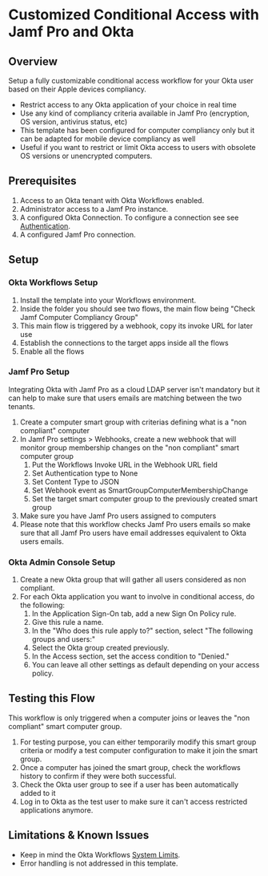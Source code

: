 # Customized Conditional Access with Jamf Pro and Okta 
## Overview

Setup a fully customizable conditional access workflow for your Okta user based on their Apple devices compliancy.

 - Restrict access to any Okta application of your choice in real time
 - Use any kind of compliancy criteria available in Jamf Pro (encryption, OS version, antivirus status, etc)
 - This template has been configured for computer compliancy only but it can be adapted for mobile device compliancy as well
 - Useful if you want to restrict or limit Okta access to users with obsolete OS versions or unencrypted computers.

## Prerequisites
1. Access to an Okta tenant with Okta Workflows enabled.
2. Administrator access to a Jamf Pro instance.
3. A configured Okta Connection. To configure a connection see see [Authentication](https://help.okta.com/wf/en-us/Content/Topics/Workflows/connector-reference/okta/overviews/authorization.htm).
4. A configured Jamf Pro connection.

## Setup
### Okta Workflows Setup
1. Install the template into your Workflows environment.
2. Inside the folder you should see two flows, the main flow being "Check Jamf Computer Compliancy Group"
3. This main flow is triggered by a webhook, copy its invoke URL for later use
4. Establish the connections to the target apps inside all the flows
5. Enable all the flows

### Jamf Pro Setup
Integrating Okta with Jamf Pro as a cloud LDAP server isn't mandatory but it can help to make sure that users emails are matching between the two tenants.

1. Create a computer smart group with criterias defining what is a "non compliant" computer
2. In Jamf Pro settings > Webhooks, create a new webhook that will monitor group membership changes on the "non compliant" smart computer group
    1. Put the Workflows Invoke URL in the Webhook URL field
    2. Set Authentication type to None
    3. Set Content Type to JSON
    4. Set Webhook event as SmartGroupComputerMembershipChange
    5. Set the target smart computer group to the previously created smart group
3. Make sure you have Jamf Pro users assigned to computers
4. Please note that this workflow checks Jamf Pro users emails so make sure that all Jamf Pro users have email addresses equivalent to Okta users emails.

### Okta Admin Console Setup
1. Create a new Okta group that will gather all users considered as non compliant.
2. For each Okta application you want to involve in conditional access, do the following:
    1. In the Application Sign-On tab, add a new Sign On Policy rule.
    2. Give this rule a name.
    2. In the "Who does this rule apply to?" section, select "The following groups and users:"
    3. Select the Okta group created previously.
    4. In the Access section, set the access condition to "Denied."
    5. You can leave all other settings as default depending on your access policy.

## Testing this Flow
This workflow is only triggered when a computer joins or leaves the "non compliant" smart computer group. 

1. For testing purpose, you can either temporarily modify this smart group criteria or modify a test computer configuration to make it join the smart group.
2. Once a computer has joined the smart group, check the workflows history to confirm if they were both successful.
3. Check the Okta user group to see if a user has been automatically added to it
4. Log in to Okta as the test user to make sure it can't access restricted applications anymore.

## Limitations & Known Issues
- Keep in mind the Okta Workflows [System Limits](https://help.okta.com/wf/en-us/Content/Topics/Workflows/workflows-system-limits.htm).
- Error handling is not addressed in this template.
<!--stackedit_data:
eyJoaXN0b3J5IjpbMTg0MzUwODMwMyw0NTQwOTYwNDddfQ==
-->